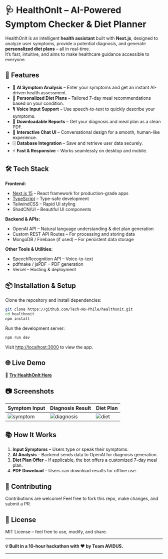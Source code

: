 

# 🩺 HealthOnIt – AI-Powered Symptom Checker & Diet Planner

HealthOnIt is an intelligent **health assistant** built with **Next.js**, designed to analyze user symptoms, provide a potential diagnosis, and generate **personalized diet plans** – all in real-time.  
It’s fast, intuitive, and aims to make healthcare guidance accessible to everyone.

## 🚀 Features
- 🤖 **AI Symptom Analysis** – Enter your symptoms and get an instant AI-driven health assessment.
- 🍎 **Personalized Diet Plans** – Tailored 7-day meal recommendations based on your condition.
- 🎙 **Voice Input Support** – Use speech-to-text to quickly describe your symptoms.
- 📄 **Downloadable Reports** – Get your diagnosis and meal plan as a clean PDF.
- 💬 **Interactive Chat UI** – Conversational design for a smooth, human-like experience.
- 🗄 **Database Integration** – Save and retrieve user data securely.
- ⚡ **Fast & Responsive** – Works seamlessly on desktop and mobile.

## 🛠️ Tech Stack
**Frontend:**
- [Next.js 15](https://nextjs.org/) – React framework for production-grade apps
- [TypeScript](https://www.typescriptlang.org/) – Type-safe development
- TailwindCSS – Rapid UI styling
- ShadCN/UI – Beautiful UI components

**Backend & APIs:**
- OpenAI API – Natural language understanding & diet plan generation
- Custom REST API Routes – For processing and storing data
- MongoDB / Firebase (if used) – For persistent data storage

**Other Tools & Utilities:**
- SpeechRecognition API – Voice-to-text
- pdfmake / jsPDF – PDF generation
- Vercel – Hosting & deployment

## 📦 Installation & Setup
Clone the repository and install dependencies:
```bash
git clone https://github.com/Tech-No-Phile/healthonit.git
cd healthonit
npm install
````

Run the development server:

```bash
npm run dev
```

Visit [http://localhost:3000](http://localhost:3000) to view the app.

## 🌐 Live Demo

🔗 **[Try HealthOnIt Here](https://healthonit.vercel.app/)**

## 📷 Screenshots

| Symptom Input                      | Diagnosis Result                 | Diet Plan                   |
| ---------------------------------- | -------------------------------- | --------------------------- |
| ![symptom](docs/symptom-input.png) | ![diagnosis](docs/diagnosis.png) | ![diet](docs/diet-plan.png) |

## 📚 How It Works

1. **Input Symptoms** – Users type or speak their symptoms.
2. **AI Analysis** – Backend sends data to OpenAI for diagnosis generation.
3. **Diet Plan Offer** – If applicable, the bot offers a customized 7-day meal plan.
4. **PDF Download** – Users can download results for offline use.

## 🤝 Contributing

Contributions are welcome!
Feel free to fork this repo, make changes, and submit a PR.

## 📄 License

MIT License – feel free to use, modify, and share.

---

**💡 Built in a 10-hour hackathon with ❤️ by Team AVIDUS.**

---